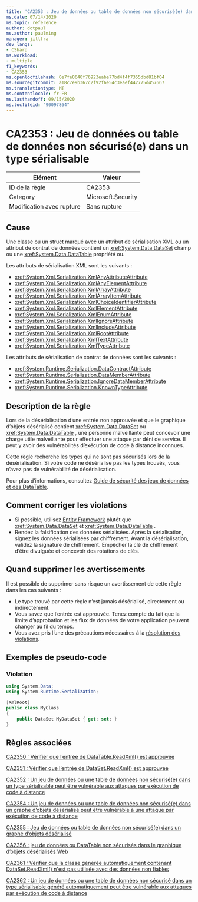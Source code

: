 ```yaml
---
title: 'CA2353 : Jeu de données ou table de données non sécurisé(e) dans un type sérialisable'
ms.date: 07/14/2020
ms.topic: reference
author: dotpaul
ms.author: paulming
manager: jillfra
dev_langs:
- CSharp
ms.workload:
- multiple
f1_keywords:
- CA2353
ms.openlocfilehash: 0e7fe0640f76923eabe77bd4f4f7355dbd81bf04
ms.sourcegitcommit: a18c7e9b367c2f92f6e54c3eaef442775d457667
ms.translationtype: MT
ms.contentlocale: fr-FR
ms.lasthandoff: 09/15/2020
ms.locfileid: "90097864"
---
```

# <a name="ca2353-unsafe-dataset-or-datatable-in-serializable-type"></a>CA2353 : Jeu de données ou table de données non sécurisé(e) dans un type sérialisable

|Élément|Valeur|
|-|-|
|ID de la règle|CA2353|
|Category|Microsoft.Security|
|Modification avec rupture|Sans rupture|

## <a name="cause"></a>Cause

Une classe ou un struct marqué avec un attribut de sérialisation XML ou un attribut de contrat de données contient un <xref:System.Data.DataSet> champ ou une <xref:System.Data.DataTable> propriété ou.

Les attributs de sérialisation XML sont les suivants :

- <xref:System.Xml.Serialization.XmlAnyAttributeAttribute>
- <xref:System.Xml.Serialization.XmlAnyElementAttribute>
- <xref:System.Xml.Serialization.XmlArrayAttribute>
- <xref:System.Xml.Serialization.XmlArrayItemAttribute>
- <xref:System.Xml.Serialization.XmlChoiceIdentifierAttribute>
- <xref:System.Xml.Serialization.XmlElementAttribute>
- <xref:System.Xml.Serialization.XmlEnumAttribute>
- <xref:System.Xml.Serialization.XmlIgnoreAttribute>
- <xref:System.Xml.Serialization.XmlIncludeAttribute>
- <xref:System.Xml.Serialization.XmlRootAttribute>
- <xref:System.Xml.Serialization.XmlTextAttribute>
- <xref:System.Xml.Serialization.XmlTypeAttribute>

Les attributs de sérialisation de contrat de données sont les suivants :

- <xref:System.Runtime.Serialization.DataContractAttribute>
- <xref:System.Runtime.Serialization.DataMemberAttribute>
- <xref:System.Runtime.Serialization.IgnoreDataMemberAttribute>
- <xref:System.Runtime.Serialization.KnownTypeAttribute>

## <a name="rule-description"></a>Description de la règle

Lors de la désérialisation d’une entrée non approuvée et que le graphique d’objets désérialisé contient <xref:System.Data.DataSet> ou <xref:System.Data.DataTable> , une personne malveillante peut concevoir une charge utile malveillante pour effectuer une attaque par déni de service. Il peut y avoir des vulnérabilités d’exécution de code à distance inconnues.

Cette règle recherche les types qui ne sont pas sécurisés lors de la désérialisation. Si votre code ne désérialise pas les types trouvés, vous n’avez pas de vulnérabilité de désérialisation.

Pour plus d’informations, consultez [Guide de sécurité des jeux de données et des DataTable](https://go.microsoft.com/fwlink/?linkid=2132227).

## <a name="how-to-fix-violations"></a>Comment corriger les violations

- Si possible, utilisez [Entity Framework](/ef/) plutôt que <xref:System.Data.DataSet> et <xref:System.Data.DataTable> .
- Rendez la falsification des données sérialisées. Après la sérialisation, signez les données sérialisées par chiffrement. Avant la désérialisation, validez la signature de chiffrement. Empêcher la clé de chiffrement d’être divulguée et concevoir des rotations de clés.

## <a name="when-to-suppress-warnings"></a>Quand supprimer les avertissements

Il est possible de supprimer sans risque un avertissement de cette règle dans les cas suivants :
- Le type trouvé par cette règle n’est jamais désérialisé, directement ou indirectement.
- Vous savez que l’entrée est approuvée. Tenez compte du fait que la limite d’approbation et les flux de données de votre application peuvent changer au fil du temps.
- Vous avez pris l’une des précautions nécessaires à la [résolution des violations](#how-to-fix-violations).

## <a name="pseudo-code-examples"></a>Exemples de pseudo-code

### <a name="violation"></a>Violation

```csharp
using System.Data;
using System.Runtime.Serialization;

[XmlRoot]
public class MyClass
{
    public DataSet MyDataSet { get; set; }
}
```

## <a name="related-rules"></a>Règles associées

[CA2350 : Vérifier que l’entrée de DataTable.ReadXml() est approuvée](ca2350.md)

[CA2351 : Vérifier que l’entrée de DataSet.ReadXml() est approuvée](ca2351.md)

[CA2352 : Un jeu de données ou une table de données non sécurisé(e) dans un type sérialisable peut être vulnérable aux attaques par exécution de code à distance](ca2352.md)

[CA2354 : Un jeu de données ou une table de données non sécurisé(e) dans un graphe d’objets désérialisé peut être vulnérable à une attaque par exécution de code à distance](ca2354.md)

[CA2355 : Jeu de données ou table de données non sécurisé(e) dans un graphe d’objets désérialisé](ca2355.md)

[CA2356 : jeu de données ou DataTable non sécurisés dans le graphique d’objets désérialisés Web](ca2356.md)

[CA2361 : Vérifier que la classe générée automatiquement contenant DataSet.ReadXml() n'est pas utilisée avec des données non fiables](ca2361.md)

[CA2362 : Un jeu de données ou une table de données non sécurisé dans un type sérialisable généré automatiquement peut être vulnérable aux attaques par exécution de code à distance](ca2362.md)